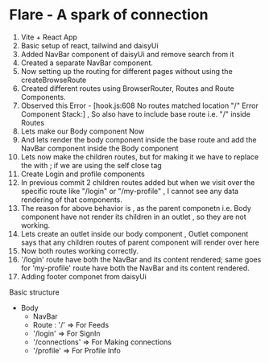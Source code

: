 # Flare - A spark of connection

1. Vite + React App
2. Basic setup of react, tailwind and daisyUi
3. Added NavBar component of daisyUi and remove search from it
4. Created a separate NavBar component.
5. Now setting up the routing for different pages without using the createBrowseRoute
6. Created different routes using BrowserRouter, Routes and Route Components.
7. Observed this Error - [hook.js:608 No routes matched location "/"  Error Component Stack:] , So also have to include base route i.e. "/" inside Routes
8. Lets make our Body component Now
9. And lets render the body component inside the base route and add the NavBar component inside the Body component
10. Lets now make the children routes, but for making it we have to replace the <Route /> with <Route></Route> ; if we are using the self close tag
11. Create Login and profile components
12. In previous commit 2 children routes added but when we visit over the specific route like "/login" or "/my-profile" , I cannot see any data rendering of that components.
13. The reason for above behavior is , as the parent componetn i.e. Body component have not render its children in an outlet , so they are not working.
14. Lets create an outlet inside our body component , Outlet component says that any children routes of parent component will render over here 
15. Now both routes working correctly.
16. '/login' route have both the NavBar and its content rendered; same goes for 'my-profile' route have both the NavBar and its content rendered.
17. Adding footer componet from daisyUi

 


Basic structure

 - Body
    - NavBar
    - Route : '/' => For Feeds
    - '/login' => For SignIn
    - '/connections' => For Making connections
    - '/profile' => For Profile Info
